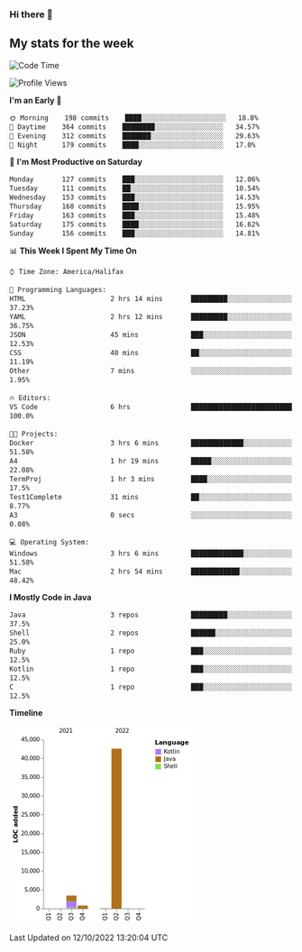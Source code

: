 ### Hi there 👋

## My stats for the week
<!--START_SECTION:waka-->
![Code Time](http://img.shields.io/badge/Code%20Time-407%20hrs%207%20mins-blue)

![Profile Views](http://img.shields.io/badge/Profile%20Views-0-blue)

**I'm an Early 🐤** 

```text
🌞 Morning    198 commits    ████░░░░░░░░░░░░░░░░░░░░░   18.8% 
🌆 Daytime    364 commits    ████████░░░░░░░░░░░░░░░░░   34.57% 
🌃 Evening    312 commits    ███████░░░░░░░░░░░░░░░░░░   29.63% 
🌙 Night      179 commits    ████░░░░░░░░░░░░░░░░░░░░░   17.0%

```
📅 **I'm Most Productive on Saturday** 

```text
Monday       127 commits    ███░░░░░░░░░░░░░░░░░░░░░░   12.06% 
Tuesday      111 commits    ██░░░░░░░░░░░░░░░░░░░░░░░   10.54% 
Wednesday    153 commits    ███░░░░░░░░░░░░░░░░░░░░░░   14.53% 
Thursday     168 commits    ████░░░░░░░░░░░░░░░░░░░░░   15.95% 
Friday       163 commits    ███░░░░░░░░░░░░░░░░░░░░░░   15.48% 
Saturday     175 commits    ████░░░░░░░░░░░░░░░░░░░░░   16.62% 
Sunday       156 commits    ███░░░░░░░░░░░░░░░░░░░░░░   14.81%

```


📊 **This Week I Spent My Time On** 

```text
⌚︎ Time Zone: America/Halifax

💬 Programming Languages: 
HTML                     2 hrs 14 mins       █████████░░░░░░░░░░░░░░░░   37.23% 
YAML                     2 hrs 12 mins       █████████░░░░░░░░░░░░░░░░   36.75% 
JSON                     45 mins             ███░░░░░░░░░░░░░░░░░░░░░░   12.53% 
CSS                      40 mins             ██░░░░░░░░░░░░░░░░░░░░░░░   11.19% 
Other                    7 mins              ░░░░░░░░░░░░░░░░░░░░░░░░░   1.95%

🔥 Editors: 
VS Code                  6 hrs               █████████████████████████   100.0%

🐱‍💻 Projects: 
Docker                   3 hrs 6 mins        █████████████░░░░░░░░░░░░   51.58% 
A4                       1 hr 19 mins        █████░░░░░░░░░░░░░░░░░░░░   22.08% 
TermProj                 1 hr 3 mins         ████░░░░░░░░░░░░░░░░░░░░░   17.5% 
Test1Complete            31 mins             ██░░░░░░░░░░░░░░░░░░░░░░░   8.77% 
A3                       0 secs              ░░░░░░░░░░░░░░░░░░░░░░░░░   0.08%

💻 Operating System: 
Windows                  3 hrs 6 mins        █████████████░░░░░░░░░░░░   51.58% 
Mac                      2 hrs 54 mins       ████████████░░░░░░░░░░░░░   48.42%

```

**I Mostly Code in Java** 

```text
Java                     3 repos             █████████░░░░░░░░░░░░░░░░   37.5% 
Shell                    2 repos             ██████░░░░░░░░░░░░░░░░░░░   25.0% 
Ruby                     1 repo              ███░░░░░░░░░░░░░░░░░░░░░░   12.5% 
Kotlin                   1 repo              ███░░░░░░░░░░░░░░░░░░░░░░   12.5% 
C                        1 repo              ███░░░░░░░░░░░░░░░░░░░░░░   12.5%

```


**Timeline**

![Chart not found](https://raw.githubusercontent.com/lyndseyy/lyndseyy/main/charts/bar_graph.png) 


 Last Updated on 12/10/2022 13:20:04 UTC
<!--END_SECTION:waka-->